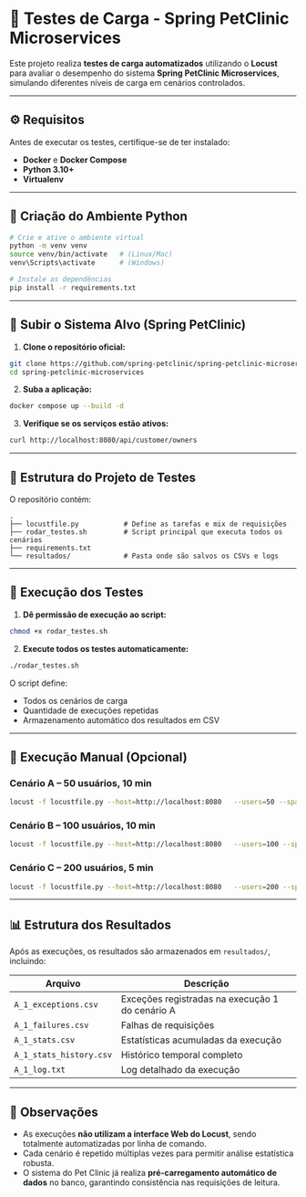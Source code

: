 # 🧪 Testes de Carga - Spring PetClinic Microservices

Este projeto realiza **testes de carga automatizados** utilizando o **Locust** para avaliar o desempenho do sistema **Spring PetClinic Microservices**, simulando diferentes níveis de carga em cenários controlados.

---

## ⚙️ Requisitos

Antes de executar os testes, certifique-se de ter instalado:

- **Docker** e **Docker Compose**  
- **Python 3.10+**  
- **Virtualenv**

---

## 🐍 Criação do Ambiente Python

```bash
# Crie e ative o ambiente virtual
python -m venv venv
source venv/bin/activate   # (Linux/Mac)
venv\Scripts\activate      # (Windows)

# Instale as dependências
pip install -r requirements.txt
```

---

## 🐳 Subir o Sistema Alvo (Spring PetClinic)

1. **Clone o repositório oficial:**

```bash
git clone https://github.com/spring-petclinic/spring-petclinic-microservices.git
cd spring-petclinic-microservices
```

2. **Suba a aplicação:**

```bash
docker compose up --build -d
```

3. **Verifique se os serviços estão ativos:**

```bash
curl http://localhost:8080/api/customer/owners
```

---

## 🧰 Estrutura do Projeto de Testes

O repositório contém:

```
.
├── locustfile.py           # Define as tarefas e mix de requisições
├── rodar_testes.sh         # Script principal que executa todos os cenários
├── requirements.txt
└── resultados/             # Pasta onde são salvos os CSVs e logs
```

---

## 🚀 Execução dos Testes

1. **Dê permissão de execução ao script:**
```bash
chmod +x rodar_testes.sh
```

2. **Execute todos os testes automaticamente:**
```bash
./rodar_testes.sh
```

O script define:
- Todos os cenários de carga
- Quantidade de execuções repetidas
- Armazenamento automático dos resultados em CSV

---

## 🧩 Execução Manual (Opcional)

### Cenário A – 50 usuários, 10 min
```bash
locust -f locustfile.py --host=http://localhost:8080   --users=50 --spawn-rate=5 --run-time=10m   --headless --csv=resultados/A_1 --html=resultados/A_1.html
```

### Cenário B – 100 usuários, 10 min
```bash
locust -f locustfile.py --host=http://localhost:8080   --users=100 --spawn-rate=10 --run-time=10m   --headless --csv=resultados/B_1 --html=resultados/B_1.html
```

### Cenário C – 200 usuários, 5 min
```bash
locust -f locustfile.py --host=http://localhost:8080   --users=200 --spawn-rate=20 --run-time=5m   --headless --csv=resultados/C_1 --html=resultados/C_1.html
```

---

## 📊 Estrutura dos Resultados

Após as execuções, os resultados são armazenados em `resultados/`, incluindo:

| Arquivo | Descrição |
|----------|------------|
| `A_1_exceptions.csv` | Exceções registradas na execução 1 do cenário A |
| `A_1_failures.csv` | Falhas de requisições |
| `A_1_stats.csv` | Estatísticas acumuladas da execução |
| `A_1_stats_history.csv` | Histórico temporal completo |
| `A_1_log.txt` | Log detalhado da execução |

---

## 🧠 Observações

- As execuções **não utilizam a interface Web do Locust**, sendo totalmente automatizadas por linha de comando.  
- Cada cenário é repetido múltiplas vezes para permitir análise estatística robusta.  
- O sistema do Pet Clinic já realiza **pré-carregamento automático de dados** no banco, garantindo consistência nas requisições de leitura.
